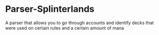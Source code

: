# Parser-Splinterlands
A parser that allows you to go through accounts and identify decks that were used on certain rules and a certain amount of mana
